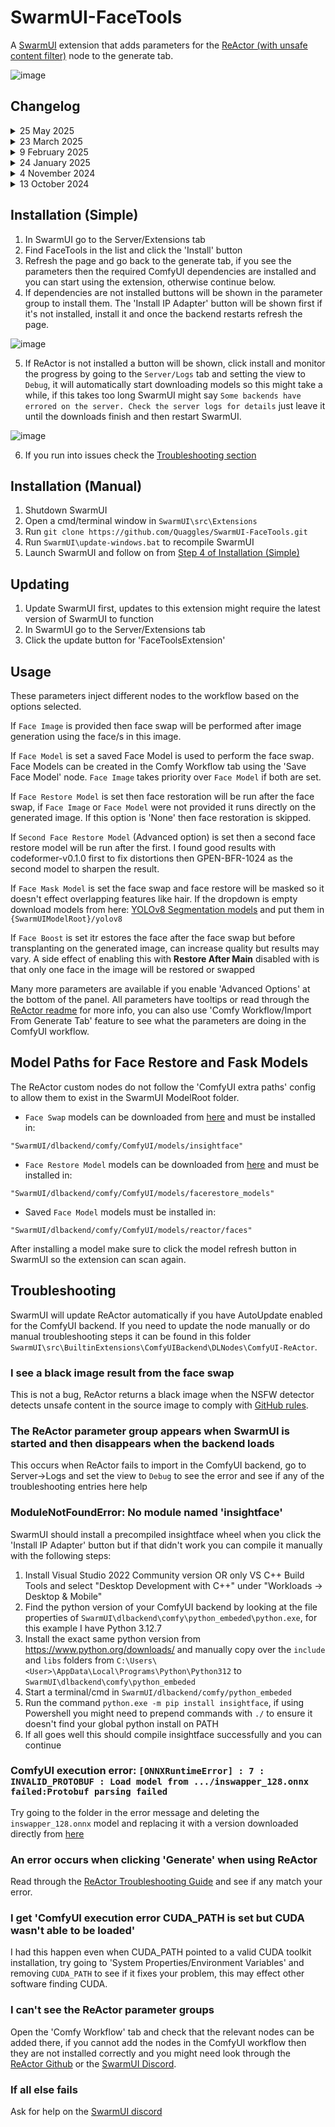 # SwarmUI-FaceTools

A [SwarmUI](https://github.com/mcmonkeyprojects/SwarmUI/) extension that adds parameters for the [ReActor (with unsafe content filter)](https://github.com/Gourieff/ComfyUI-ReActor) node to the generate tab.

![image](https://github.com/user-attachments/assets/60c38f11-2b61-4841-8705-3709efb884e8)

## Changelog
<details>
  <summary>25 May 2025</summary>

<b><i>Make sure you update SwarmUI to at least v0.9.6.1 before updating to this version of FaceTools as it uses new APIs</b></i>

* Added automatic model downloading and corrupted model replacement for FaceRestore and FaceSwap models

Any FaceRestore and FaceSwap models that ReActor did not download (Or downloaded partially leaving corrupted) will be downloaded by FaceTools when a generation that requires them is started.

This includes the FaceSwap model `inswapper_128` which previously needed to be manually downloaded and alternative FaceSwap models like `reswapper_128` and `reswapper_256` which now show in the dropdown, check the Server->Logs tab for download progress if you start a generation, and it's sitting for a long time. Models will be downloaded into all ComfyUISelfStart backends that are running.

* Model checksum validation now works for all ComfyUISelfStart backends instead of only the built-in one

* Fixed code calling internal T2IParamInput.ValuesInput field that will be removed in a future SwarmUI update
</details>
<details>
  <summary>23 March 2025</summary>
  
* Workflow generator now uses StableDynamicIDs to prevent breaking workflow caching (Being forced to regenerate the entire image) when FaceTools parameters are changed.
  
* Pinned ReActor at version 0.6.0-a1, this prevents SwarmUI from automatically updating ReActor to a future version that might break compatibility with the extension until it has been manually checked as compatible.
</details>
<details>
  <summary>9 February 2025</summary>

* Added checksum validation for all models that ReActor autodownloads to warn users of corruption that cause cryptic errors, if you have a corrupted model you will see an error like this instructing you what to do:

![image](https://github.com/user-attachments/assets/1baa33a3-c65a-4b8a-a868-42fb4bff879a)

Technical details:
* The validation runs when you generate an image, if you have a corrupted model it will interrupt image generation and show the error shown above, it only validates the models currently being used by your workflow. 
* The first time you generate an image the initial checksum generation will take a few seconds and it will log to the console as it's working:
```
[Info] [FaceTools] Generated hash for 'dlbackend/comfy/ComfyUI/models/facerestore_models/codeformer-v0.1.0.pth' 1009e537 (Took 1.7 seconds)
[Info] [FaceTools] Generated hash for 'dlbackend/comfy/ComfyUI/models/insightface/inswapper_128.onnx' e4a3f08c (Took 2.4 seconds)
[Info] [FaceTools] Generated hash for 'dlbackend/comfy/ComfyUI/models/insightface/models/buffalo_l/1k3d68.onnx' df5c06b8 (Took 0.6 seconds)
[Info] [FaceTools] Generated hash for 'dlbackend/comfy/ComfyUI/models/insightface/models/buffalo_l/2d106det.onnx' f001b856 (Took 0.0 seconds)
[Info] [FaceTools] Generated hash for 'dlbackend/comfy/ComfyUI/models/insightface/models/buffalo_l/det_10g.onnx' 5838f7fe (Took 0.1 seconds)
[Info] [FaceTools] Generated hash for 'dlbackend/comfy/ComfyUI/models/insightface/models/buffalo_l/genderage.onnx' 4fde69b1 (Took 0.0 seconds)
[Info] [FaceTools] Generated hash for 'dlbackend/comfy/ComfyUI/models/insightface/models/buffalo_l/w600k_r50.onnx' 4c06341c (Took 0.8 seconds)
[Info] [FaceTools] Generated hash for 'dlbackend/comfy/ComfyUI/models/nsfw_detector/vit-base-nsfw-detector/model.safetensors' 266efb8b (Took 1.5 seconds)
```
* Generated checksums are cached to `'SwarmUI/src/Extensions/SwarmUI-FaceTools/ModelHashCache.json'` and are only recalculated if the file is modified.
* Models are only validated if you are using the built in ComfyUI backend, if ComdyUI is not at `SwarmUI/dlbackend/comfy/ComfyUI/` validation will be skipped for users with external ComfyUI installs.

</details>
<details>
  <summary>24 January 2025</summary>

* **[Notice]** The old ReActor repository (https://github.com/Gourieff/comfyui-reactor-node) was removed from GitHub, an updated version with a filter for unsafe content that is compliant with [GitHub rules](https://docs.github.com/en/site-policy/acceptable-use-policies/github-misinformation-and-disinformation#synthetic--manipulated-media-tools) has been made: https://github.com/Gourieff/ComfyUI-ReActor. If you have the old node installed (You installed prior to 17-01-2024) you will see the following message on SwarmUI startup as it removes the old node so you can install the new one:

`[Init] [FaceTools] Moving deprecated ReActor repository to recycle bin 'SwarmUI/src/BuiltinExtensions/ComfyUIBackend/DLNodes/comfyui-reactor-node', click the 'Install ReActor' button in the parameter list to install its replacement`
* Removed [FaceRestoreCF](https://github.com/mav-rik/facerestore_cf) support as it is no longer being maintained and ReActor can do face restoration with more options and models supported
</details>
<details>
  <summary>4 November 2024</summary>

* ReActor install button will now not show up if you load the page before the backend has loaded
* Dropdown parameters are now prepopulated where possible so they will show up if you load the page before the backend has loaded
* Expanded the readme to give some possible solutions to common issues people have been running into and flesh out some things
* Parameters that are not relevant to the current ReActor workflow are now automatically removed from the image parameter list to keep the UI cleaner, for example you won't see parameters like 'Input Faces Order' filling up the list unless you changed it from the default, see the comparison below, to disable this behaviour you can disable the 'Remove Params If Default' param

![Untitled](https://github.com/user-attachments/assets/412b96f6-85d1-43e4-88ec-65b156b1c772)

</details>
<details>
  <summary>13 October 2024</summary>

* Much better install process for dependencies with no need to use ComfyUI Manager, if dependencies aren't installed a button to install them will appear in the parameter group, see the new [Installation steps](https://github.com/Quaggles/SwarmUI-FaceTools/?tab=readme-ov-file#installation-simple) for details
* Previously ReActor and FaceRestoreCF were 2 extension classes, they've been merged so it's simpler to manage in the extension tab
* Model dropdowns now read from ComfyUI model folder, no need to install models into both the SwarmUI model folder and the ComfyUI model folder anymore. ***Warning:*** Deleted models do not get removed from the list when refreshing, you'll need to restart SwarmUI for them to disappear
</details>

## Installation (Simple)

1. In SwarmUI go to the Server/Extensions tab
2. Find FaceTools in the list and click the 'Install' button
3. Refresh the page and go back to the generate tab, if you see the parameters then the required ComfyUI dependencies are installed and you can start using the extension, otherwise continue below.
4. If dependencies are not installed buttons will be shown in the parameter group to install them. The 'Install IP Adapter' button will be shown first if it's not installed, install it and once the backend restarts refresh the page.

![image](https://github.com/user-attachments/assets/fe396a47-6f62-453c-976e-fe99e2d3e15d)

5. If ReActor is not installed a button will be shown, click install and monitor the progress by going to the `Server/Logs` tab and setting the view to `Debug`, it will automatically start downloading models so this might take a while, if this takes too long SwarmUI might say `Some backends have errored on the server. Check the server logs for details` just leave it until the downloads finish and then restart SwarmUI.

![image](https://github.com/user-attachments/assets/048df53e-57bf-4758-8f09-ec22b53e1263)

6. If you run into issues check the [Troubleshooting section](#troubleshooting)

## Installation (Manual)

1. Shutdown SwarmUI
2. Open a cmd/terminal window in `SwarmUI\src\Extensions`
3. Run `git clone https://github.com/Quaggles/SwarmUI-FaceTools.git`
4. Run `SwarmUI\update-windows.bat` to recompile SwarmUI
5. Launch SwarmUI and follow on from [Step 4 of Installation (Simple)](#installation-simple)

## Updating
1. Update SwarmUI first, updates to this extension might require the latest version of SwarmUI to function
2. In SwarmUI go to the Server/Extensions tab
3. Click the update button for 'FaceToolsExtension'

## Usage

These parameters inject different nodes to the workflow based on the options selected.

If `Face Image` is provided then face swap will be performed after image generation using the face/s in this image.

If `Face Model` is set a saved Face Model is used to perform the face swap. Face Models can be created in the Comfy Workflow tab using the 'Save Face Model' node. `Face Image` takes priority over `Face Model` if both are set.

If `Face Restore Model` is set then face restoration will be run after the face swap, if `Face Image` or `Face Model` were not provided it runs directly on the generated image. If this option is 'None' then face restoration is skipped.

If `Second Face Restore Model` (Advanced option) is set then a second face restore model will be run after the first. I found good results with codeformer-v0.1.0 first to fix distortions then GPEN-BFR-1024 as the second model to sharpen the result.

If `Face Mask Model` is set the face swap and face restore will be masked so it doesn't effect overlapping features like hair. If the dropdown is empty download models from here: [YOLOv8 Segmentation models](https://github.com/hben35096/assets/releases/) and put them in `{SwarmUIModelRoot}/yolov8`

If `Face Boost` is set itr estores the face after the face swap but before transplanting on the generated image, can increase quality but results may vary. A side effect of enabling this with <b>Restore After Main</b> disabled with is that only one face in the image will be restored or swapped

Many more parameters are available if you enable 'Advanced Options' at the bottom of the panel. All parameters have tooltips or read through the [ReActor readme](https://github.com/Gourieff/ComfyUI-ReActor) for more info, you can also use 'Comfy Workflow/Import From Generate Tab' feature to see what the parameters are doing in the ComfyUI workflow.

## Model Paths for Face Restore and Fask Models

The ReActor custom nodes do not follow the 'ComfyUI extra paths' config to allow them to exist in the SwarmUI ModelRoot folder.

* `Face Swap` models can be downloaded from [here](https://huggingface.co/datasets/Gourieff/ReActor/tree/main/models) and must be installed in:

`"SwarmUI/dlbackend/comfy/ComfyUI/models/insightface"`

* `Face Restore Model` models can be downloaded from [here](https://huggingface.co/datasets/Gourieff/ReActor/tree/main/models/facerestore_models) and must be installed in:

`"SwarmUI/dlbackend/comfy/ComfyUI/models/facerestore_models"`

* Saved `Face Model` models must be installed in:

`"SwarmUI/dlbackend/comfy/ComfyUI/models/reactor/faces"`

After installing a model make sure to click the model refresh button in SwarmUI so the extension can scan again.

## Troubleshooting

SwarmUI will update ReActor automatically if you have AutoUpdate enabled for the ComfyUI backend. If you need to update the node manually or do manual troubleshooting steps it can be found in this folder `SwarmUI\src\BuiltinExtensions\ComfyUIBackend\DLNodes\ComfyUI-ReActor`.

### I see a black image result from the face swap

This is not a bug, ReActor returns a black image when the NSFW detector detects unsafe content in the source image to comply with [GitHub rules](https://docs.github.com/en/site-policy/acceptable-use-policies/github-misinformation-and-disinformation#synthetic--manipulated-media-tools).

### The ReActor parameter group appears when SwarmUI is started and then disappears when the backend loads

This occurs when ReActor fails to import in the ComfyUI backend, go to Server->Logs and set the view to `Debug` to see the error and see if any of the troubleshooting entries here help

### ModuleNotFoundError: No module named 'insightface'

SwarmUI should install a precompiled insightface wheel when you click the 'Install IP Adapter' button but if that didn't work you can compile it manually with the following steps:

1. Install Visual Studio 2022 Community version OR only VS C++ Build Tools and select "Desktop Development with C++" under "Workloads -> Desktop & Mobile"
2. Find the python version of your ComfyUI backend by looking at the file properties of `SwarmUI\dlbackend\comfy\python_embeded\python.exe`, for this example I have Python 3.12.7
3. Install the exact same python version from https://www.python.org/downloads/ and manually copy over the `include` and `libs` folders from `C:\Users\<User>\AppData\Local\Programs\Python\Python312` to  `SwarmUI\dlbackend\comfy\python_embeded`
4. Start a terminal/cmd in `SwarmUI/dlbackend/comfy/python_embeded`
5. Run the command `python.exe -m pip install insightface`, if using Powershell you might need to prepend commands with `./` to ensure it doesn't find your global python install on PATH
6. If all goes well this should compile insightface successfully and you can continue

### ComfyUI execution error: `[ONNXRuntimeError] : 7 : INVALID_PROTOBUF : Load model from .../inswapper_128.onnx failed:Protobuf parsing failed`

Try going to the folder in the error message and deleting the `inswapper_128.onnx` model and replacing it with a version downloaded directly from [here](https://huggingface.co/datasets/Gourieff/ReActor/tree/main/models)

### An error occurs when clicking 'Generate' when using ReActor

Read through the [ReActor Troubleshooting Guide](https://github.com/Gourieff/ComfyUI-ReActor#troubleshooting) and see if any match your error.

### I get 'ComfyUI execution error CUDA_PATH is set but CUDA wasn't able to be loaded'

I had this happen even when CUDA_PATH pointed to a valid CUDA toolkit installation, try going to 'System Properties/Environment Variables' and removing `CUDA_PATH` to see if it fixes your problem, this may effect other software finding CUDA.

### I can't see the ReActor parameter groups

Open the 'Comfy Workflow' tab and check that the relevant nodes can be added there, if you cannot add the nodes in the ComfyUI workflow then they are not installed correctly and you might need look through the [ReActor Github](https://github.com/Gourieff/ComfyUI-ReActor) or the [SwarmUI Discord](https://discord.gg/swarmui-1243166023859961988).

### If all else fails
Ask for help on the [SwarmUI discord](https://discord.gg/swarmui-1243166023859961988)
